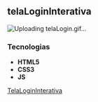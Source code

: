 ## telaLoginInterativa

![Uploading [telaLogin.gif…]()](url)


### Tecnologias

* **HTML5**
* **CSS3**
* **JS**

[TelaLoginInterativa](telaLoginInterativa.github.io)
